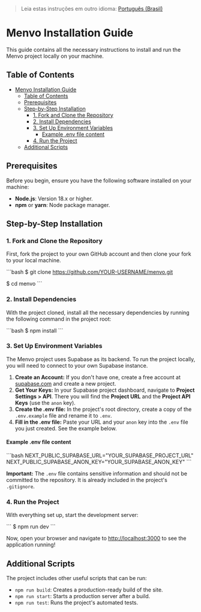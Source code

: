 > Leia estas instruções em outro idioma: [Português (Brasil)](INSTALLING.pt-br.md)

# Menvo Installation Guide

This guide contains all the necessary instructions to install and run the Menvo project locally on your machine.

## Table of Contents

- [Menvo Installation Guide](#menvo-installation-guide)
  - [Table of Contents](#table-of-contents)
  - [Prerequisites](#prerequisites)
  - [Step-by-Step Installation](#step-by-step-installation)
    - [1. Fork and Clone the Repository](#1-fork-and-clone-the-repository)
    - [2. Install Dependencies](#2-install-dependencies)
    - [3. Set Up Environment Variables](#3-set-up-environment-variables)
      - [Example .env file content](#example-env-file-content)
    - [4. Run the Project](#4-run-the-project)
  - [Additional Scripts](#additional-scripts)

## Prerequisites

Before you begin, ensure you have the following software installed on your machine:
* **Node.js**: Version 18.x or higher.
* **npm** or **yarn**: Node package manager.

## Step-by-Step Installation

### 1. Fork and Clone the Repository

First, fork the project to your own GitHub account and then clone your fork to your local machine.

\`\`\`bash
$ git clone https://github.com/YOUR-USERNAME/menvo.git

$ cd menvo
\`\`\`

### 2. Install Dependencies

With the project cloned, install all the necessary dependencies by running the following command in the project root:

\`\`\`bash
$ npm install
\`\`\`

### 3. Set Up Environment Variables

The Menvo project uses Supabase as its backend. To run the project locally, you will need to connect to your own Supabase instance.

1.  **Create an Account:** If you don't have one, create a free account at [supabase.com](https://supabase.com) and create a new project.
2.  **Get Your Keys:** In your Supabase project dashboard, navigate to **Project Settings > API**. There you will find the **Project URL** and the **Project API Keys** (use the `anon` key).
3.  **Create the .env file:** In the project's root directory, create a copy of the `.env.example` file and rename it to `.env`.
4.  **Fill in the .env file:** Paste your URL and your `anon` key into the `.env` file you just created. See the example below.

#### Example .env file content
\`\`\`bash
NEXT_PUBLIC_SUPABASE_URL="YOUR_SUPABASE_PROJECT_URL"
NEXT_PUBLIC_SUPABASE_ANON_KEY="YOUR_SUPABASE_ANON_KEY"
\`\`\`

**Important:** The `.env` file contains sensitive information and should not be committed to the repository. It is already included in the project's `.gitignore`.

### 4. Run the Project

With everything set up, start the development server:

\`\`\`
$ npm run dev
\`\`\`

Now, open your browser and navigate to [http://localhost:3000](http://localhost:3000) to see the application running!

## Additional Scripts

The project includes other useful scripts that can be run:
* `npm run build`: Creates a production-ready build of the site.
* `npm run start`: Starts a production server after a build.
* `npm run test`: Runs the project's automated tests.